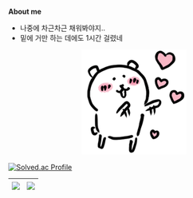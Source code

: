 <!--
**jupiter6676/jupiter6676** is a ✨ _special_ ✨ repository because its `README.md` (this file) appears on your GitHub profile.

Here are some ideas to get you started:

- 🔭 I’m currently working on ...
- 🌱 I’m currently learning ...
- 👯 I’m looking to collaborate on ...
- 🤔 I’m looking for help with ...
- 💬 Ask me about ...
- 📫 How to reach me: ...
- 😄 Pronouns: ...
- ⚡ Fun fact: ...
-->

**About me**

- 나중에 차근차근 채워봐야지..
- 밑에 거만 하는 데에도 1시간 걸렸네


<p align="center">
	<img src = "README.assets/농담곰.png">
</p>

[![Solved.ac Profile](http://mazassumnida.wtf/api/v2/generate_badge?boj=jupiter6676)](https://solved.ac/jupiter6676/)

<table>
	<thead>
		<tr>
			<th><img align="center" src="https://github-readme-stats.vercel.app/api?username=jupiter6676&show_icons=true&theme=dracula" style="max-width: 100%;"></th>				<th><img align="center" src="https://github-readme-stats.vercel.app/api/top-langs/?username=jupiter6676&layout=compact&theme=dracula" style="max-width: 100%;"></th>
		</tr>
	</thead>
</table>
